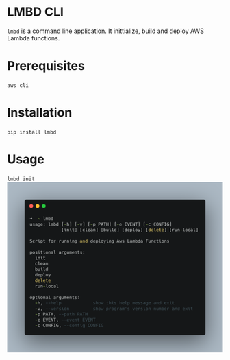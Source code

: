 # LMBD CLI
`lmbd` is a command line application. It inittialize, build and deploy AWS Lambda functions.

# Prerequisites
`aws cli`

# Installation
`pip install lmbd`


# Usage
`lmbd init`
![Screenshot](lmbd.png)
